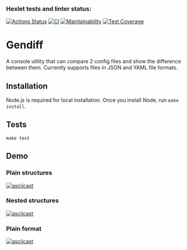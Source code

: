 ### Hexlet tests and linter status:
[![Actions Status](https://github.com/Pavel-Kr/frontend-project-46/actions/workflows/hexlet-check.yml/badge.svg)](https://github.com/Pavel-Kr/frontend-project-46/actions)
[![CI](https://github.com/Pavel-Kr/frontend-project-46/actions/workflows/ci.yml/badge.svg)](https://github.com/Pavel-Kr/frontend-project-46/actions)
[![Maintainability](https://api.codeclimate.com/v1/badges/0c3da07524211c6dfeed/maintainability)](https://codeclimate.com/github/Pavel-Kr/frontend-project-46/maintainability)
[![Test Coverage](https://api.codeclimate.com/v1/badges/0c3da07524211c6dfeed/test_coverage)](https://codeclimate.com/github/Pavel-Kr/frontend-project-46/test_coverage)

# Gendiff

A console utility that can compare 2 config files and show the difference between them. Currently supports files in JSON and YAML file formats.

## Installation

Node.js is required for local installation. Once you install Node, run `make install`.

## Tests

`make test`

## Demo

### Plain structures

[![asciicast](https://asciinema.org/a/nXZiTxh5yXC2hx3gphyaypHzF.svg)](https://asciinema.org/a/nXZiTxh5yXC2hx3gphyaypHzF)

### Nested structures

[![asciicast](https://asciinema.org/a/7xdlLb4E7KrFOHrOwfMMDNH3n.svg)](https://asciinema.org/a/7xdlLb4E7KrFOHrOwfMMDNH3n)

### Plain format

[![asciicast](https://asciinema.org/a/9BkSM9mypXpah6JobK0SBMMrN.svg)](https://asciinema.org/a/9BkSM9mypXpah6JobK0SBMMrN)